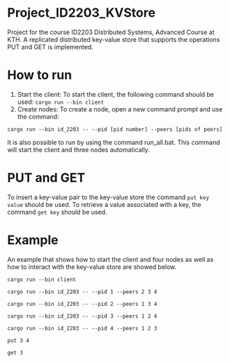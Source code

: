 # Project_ID2203_KVStore
Project for the course ID2203 Distributed Systems, Advanced Course at KTH. A replicated distributed key-value store that supports the operations PUT and GET is implemented. 

# How to run

1. Start the client: To start the client, the following command should be used:  `cargo run --bin client`
2. Create nodes: To create a node, open a new command prompt and use the command:

  `cargo run --bin id_2203 -- --pid [pid number] --peers [pids of peers]`

It is also possible to run by using the command run_all.bat. This command will start the client and three nodes automatically. 

# PUT and GET
To insert a key-value pair to the key-value store the command `put key value` should be used. To retrieve a value associated with a key, the command `get key` should be used.

# Example
An example that shows how to start the client and four nodes as well as how to interact with the key-value store are showed below. 

`cargo run --bin client`

`cargo run --bin id_2203 -- --pid 1 --peers 2 3 4`

`cargo run --bin id_2203 -- --pid 2 --peers 1 3 4`

`cargo run --bin id_2203 -- --pid 3 --peers 1 2 4`

`cargo run --bin id_2203 -- --pid 4 --peers 1 2 3`

`put 3 4`

`get 3`



